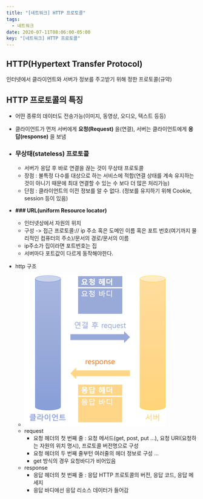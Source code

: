 ```yaml
---
title: "[네트워크] HTTP 프로토콜"
tags:
  - 네트워크
date: 2020-07-11T08:06:00-05:00
key: "[네트워크] HTTP 프로토콜"
---
```


## HTTP(Hypertext Transfer Protocol)

인터넷에서 클라이언트와 서버가 정보를 주고받기 위해 정한 프로토콜(규약)

## HTTP 프로토콜의 특징

- 어떤 종류의 데이터도 전송가능(이미지, 동영상, 오디오, 텍스트 등등)
- 클라이언트가 먼저 서버에게 **요청(Request)** 을(연결),
  서버는 클라이언트에게 **응답(response)** 을 보냄
- ### **무상태(stateless) 프로토콜**

  - 서버가 응답 후 바로 연결을 끊는 것이 무상태 프로토콜
  - 장점 : 불특정 다수를 대상으로 하는 서비스에 적합(연결 상태를 계속 유지하는 것이 아니기 때문에 최대 연결할 수 있는 수 보다 더 많은 처리가능)
  - 단점 : 클라이언트의 이전 정보를 알 수 없다. (정보를 유지하기 위해 Cookie, session 등이 있음)

- **### URL(uniform Resource locator)**

  - 인터넷상에서 자원의 위치
  - 구성 -> 접근 프로토콜:// ip 주소 혹은 도메인 이름 혹은 포트 번호(여기까지 물리적인 컴퓨터의 주소)/문서의 경로/문서의 이름
  - ip주소가 집이라면 포트번호는 집
  - 서버마다 포트값이 다르게 동작해야한다.

- http 구조
  - ![](/assets/images/200711-1.png)
  - request
    - 요청 헤더의 첫 번째 줄 : 요청 메서드(get, post, put ...), 요청 URI(요청하는 자원의 위치 명시), 프로토콜 버전명으로 구성
    - 요청 헤더의 두 번째 줄부턴 여러줄의 헤더 정보로 구성 ...
    - get 방식의 경우 요청바디가 비어있음
  - response
    - 응답 헤더의 첫 번째 줄 : 응답 HTTP 프로토콜의 버전, 응답 코드, 응답 메세지
    - 응답 바디에선 응답 리소스 데이터가 들어감
